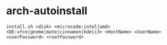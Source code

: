 # arch-autoinstall

```
install.sh <disk> <microcode:intel|amd> <DE:xfce|gnome|mate|cinnamon|kde|i3> <HostName> <UserName> <userPassword> <rootPassword>
```

